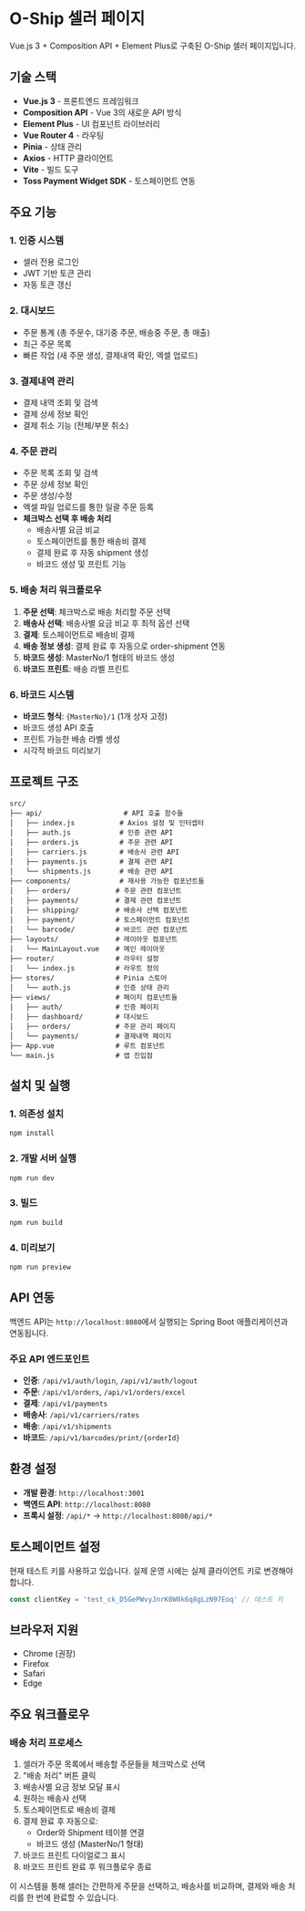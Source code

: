 # O-Ship 셀러 페이지

Vue.js 3 + Composition API + Element Plus로 구축된 O-Ship 셀러 페이지입니다.

## 기술 스택

- **Vue.js 3** - 프론트엔드 프레임워크
- **Composition API** - Vue 3의 새로운 API 방식
- **Element Plus** - UI 컴포넌트 라이브러리
- **Vue Router 4** - 라우팅
- **Pinia** - 상태 관리
- **Axios** - HTTP 클라이언트
- **Vite** - 빌드 도구
- **Toss Payment Widget SDK** - 토스페이먼트 연동

## 주요 기능

### 1. 인증 시스템
- 셀러 전용 로그인
- JWT 기반 토큰 관리
- 자동 토큰 갱신

### 2. 대시보드
- 주문 통계 (총 주문수, 대기중 주문, 배송중 주문, 총 매출)
- 최근 주문 목록
- 빠른 작업 (새 주문 생성, 결제내역 확인, 엑셀 업로드)

### 3. 결제내역 관리
- 결제 내역 조회 및 검색
- 결제 상세 정보 확인
- 결제 취소 기능 (전체/부분 취소)

### 4. 주문 관리
- 주문 목록 조회 및 검색
- 주문 상세 정보 확인
- 주문 생성/수정
- 엑셀 파일 업로드를 통한 일괄 주문 등록
- **체크박스 선택 후 배송 처리**
  - 배송사별 요금 비교
  - 토스페이먼트를 통한 배송비 결제
  - 결제 완료 후 자동 shipment 생성
  - 바코드 생성 및 프린트 기능

### 5. 배송 처리 워크플로우
1. **주문 선택**: 체크박스로 배송 처리할 주문 선택
2. **배송사 선택**: 배송사별 요금 비교 후 최적 옵션 선택
3. **결제**: 토스페이먼트로 배송비 결제
4. **배송 정보 생성**: 결제 완료 후 자동으로 order-shipment 연동
5. **바코드 생성**: MasterNo/1 형태의 바코드 생성
6. **바코드 프린트**: 배송 라벨 프린트

### 6. 바코드 시스템
- **바코드 형식**: `{MasterNo}/1` (1개 상자 고정)
- 바코드 생성 API 호출
- 프린트 가능한 배송 라벨 생성
- 시각적 바코드 미리보기

## 프로젝트 구조

```
src/
├── api/                    # API 호출 함수들
│   ├── index.js           # Axios 설정 및 인터셉터
│   ├── auth.js            # 인증 관련 API
│   ├── orders.js          # 주문 관련 API
│   ├── carriers.js        # 배송사 관련 API
│   ├── payments.js        # 결제 관련 API
│   └── shipments.js       # 배송 관련 API
├── components/            # 재사용 가능한 컴포넌트들
│   ├── orders/           # 주문 관련 컴포넌트
│   ├── payments/         # 결제 관련 컴포넌트
│   ├── shipping/         # 배송사 선택 컴포넌트
│   ├── payment/          # 토스페이먼트 컴포넌트
│   └── barcode/          # 바코드 관련 컴포넌트
├── layouts/              # 레이아웃 컴포넌트
│   └── MainLayout.vue    # 메인 레이아웃
├── router/               # 라우터 설정
│   └── index.js          # 라우트 정의
├── stores/               # Pinia 스토어
│   └── auth.js           # 인증 상태 관리
├── views/                # 페이지 컴포넌트들
│   ├── auth/             # 인증 페이지
│   ├── dashboard/        # 대시보드
│   ├── orders/           # 주문 관리 페이지
│   └── payments/         # 결제내역 페이지
├── App.vue               # 루트 컴포넌트
└── main.js               # 앱 진입점
```

## 설치 및 실행

### 1. 의존성 설치
```bash
npm install
```

### 2. 개발 서버 실행
```bash
npm run dev
```

### 3. 빌드
```bash
npm run build
```

### 4. 미리보기
```bash
npm run preview
```

## API 연동

백엔드 API는 `http://localhost:8080`에서 실행되는 Spring Boot 애플리케이션과 연동됩니다.

### 주요 API 엔드포인트

- **인증**: `/api/v1/auth/login`, `/api/v1/auth/logout`
- **주문**: `/api/v1/orders`, `/api/v1/orders/excel`
- **결제**: `/api/v1/payments`
- **배송사**: `/api/v1/carriers/rates`
- **배송**: `/api/v1/shipments`
- **바코드**: `/api/v1/barcodes/print/{orderId}`

## 환경 설정

- **개발 환경**: `http://localhost:3001`
- **백엔드 API**: `http://localhost:8080`
- **프록시 설정**: `/api/*` → `http://localhost:8080/api/*`

## 토스페이먼트 설정

현재 테스트 키를 사용하고 있습니다. 실제 운영 시에는 실제 클라이언트 키로 변경해야 합니다.

```javascript
const clientKey = 'test_ck_D5GePWvyJnrK0W0k6q8gLzN97Eoq' // 테스트 키
```

## 브라우저 지원

- Chrome (권장)
- Firefox
- Safari
- Edge

## 주요 워크플로우

### 배송 처리 프로세스
1. 셀러가 주문 목록에서 배송할 주문들을 체크박스로 선택
2. "배송 처리" 버튼 클릭
3. 배송사별 요금 정보 모달 표시
4. 원하는 배송사 선택
5. 토스페이먼트로 배송비 결제
6. 결제 완료 후 자동으로:
   - Order와 Shipment 테이블 연결
   - 바코드 생성 (MasterNo/1 형태)
7. 바코드 프린트 다이얼로그 표시
8. 바코드 프린트 완료 후 워크플로우 종료

이 시스템을 통해 셀러는 간편하게 주문을 선택하고, 배송사를 비교하며, 결제와 배송 처리를 한 번에 완료할 수 있습니다.